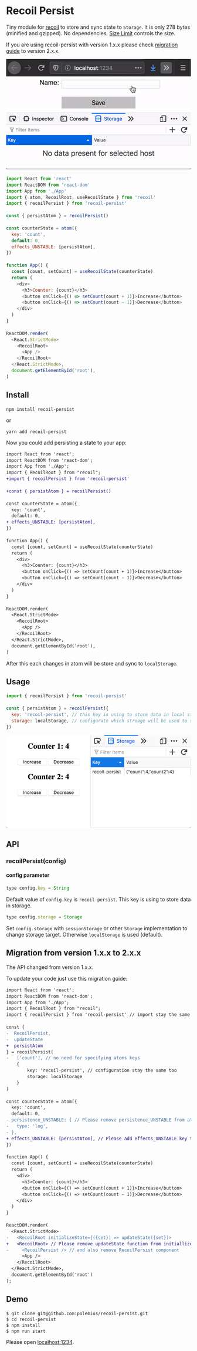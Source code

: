 # Recoil Persist

Tiny module for [recoil](https://recoiljs.org) to store and sync state to
`Storage`. It is only 278 bytes (minified and gzipped). No dependencies.
[Size Limit](https://github.com/ai/size-limit) controls the size.

If you are using recoil-persist with version 1.x.x please check
[migration guide](https://github.com/polemius/recoil-persist#migration-from-version-1xx-to-2xx)
to version 2.x.x.

![Example of persist state in localStorage](example.gif)

```js
import React from 'react'
import ReactDOM from 'react-dom'
import App from './App'
import { atom, RecoilRoot, useRecoilState } from 'recoil'
import { recoilPersist } from 'recoil-persist'

const { persistAtom } = recoilPersist()

const counterState = atom({
  key: 'count',
  default: 0,
  effects_UNSTABLE: [persistAtom],
})

function App() {
  const [count, setCount] = useRecoilState(counterState)
  return (
    <div>
      <h3>Counter: {count}</h3>
      <button onClick={() => setCount(count + 1)}>Increase</button>
      <button onClick={() => setCount(count - 1)}>Decrease</button>
    </div>
  )
}

ReactDOM.render(
  <React.StrictMode>
    <RecoilRoot>
      <App />
    </RecoilRoot>
  </React.StrictMode>,
  document.getElementById('root'),
)
```

## Install

```
npm install recoil-persist
```

or

```
yarn add recoil-persist
```

Now you could add persisting a state to your app:

```diff
import React from 'react';
import ReactDOM from 'react-dom';
import App from './App';
import { RecoilRoot } from "recoil";
+import { recoilPersist } from 'recoil-persist'

+const { persistAtom } = recoilPersist()

const counterState = atom({
  key: 'count',
  default: 0,
+ effects_UNSTABLE: [persistAtom],
})

function App() {
  const [count, setCount] = useRecoilState(counterState)
  return (
    <div>
      <h3>Counter: {count}</h3>
      <button onClick={() => setCount(count + 1)}>Increase</button>
      <button onClick={() => setCount(count - 1)}>Decrease</button>
    </div>
  )
}

ReactDOM.render(
  <React.StrictMode>
    <RecoilRoot>
      <App />
    </RecoilRoot>
  </React.StrictMode>,
  document.getElementById('root'),
)
```

After this each changes in atom will be store and sync to `localStorage`.

## Usage

```js
import { recoilPersist } from 'recoil-persist'

const { persistAtom } = recoilPersist({
  key: 'recoil-persist', // this key is using to store data in local storage
  storage: localStorage, // configurate which stroage will be used to store the data
})
```

![Example of persist state in localStorage](example.png)

## API

### recoilPersist(config)

#### config parameter

```js
type config.key = String
```

Default value of `config.key` is `recoil-persist`. This key is using to store
data in storage.

```js
type config.storage = Storage
```

Set `config.storage` with `sessionStorage` or other `Storage` implementation to
change storage target. Otherwise `localStorage` is used (default).

## Migration from version 1.x.x to 2.x.x

The API changed from version 1.x.x.

To update your code just use this migration guide:

```diff
import React from 'react';
import ReactDOM from 'react-dom';
import App from './App';
import { RecoilRoot } from "recoil";
import { recoilPersist } from 'recoil-persist' // import stay the same

const {
-  RecoilPersist,
-  updateState
+  persistAtom
} = recoilPersist(
-   ['count'], // no need for specifying atoms keys
    {
        key: 'recoil-persist', // configuration stay the same too
        storage: localStorage
    }
)

const counterState = atom({
  key: 'count',
  default: 0,
- persistence_UNSTABLE: { // Please remove persistence_UNSTABLE from atom definition
-   type: 'log',
- },
+ effects_UNSTABLE: [persistAtom], // Please add effects_UNSTABLE key to atom definition
})

function App() {
  const [count, setCount] = useRecoilState(counterState)
  return (
    <div>
      <h3>Counter: {count}</h3>
      <button onClick={() => setCount(count + 1)}>Increase</button>
      <button onClick={() => setCount(count - 1)}>Decrease</button>
    </div>
  )
}

ReactDOM.render(
  <React.StrictMode>
-   <RecoilRoot initializeState={({set}) => updateState({set})>
+   <RecoilRoot> // Please remove updateState function from initiallizeState
-     <RecoilPersist /> // and also remove RecoilPersist component
      <App />
    </RecoilRoot>
  </React.StrictMode>,
  document.getElementById('root')
);
```

## Demo

```
$ git clone git@github.com:polemius/recoil-persist.git
$ cd recoil-persist
$ npm install
$ npm run start
```

Please open [localhost:1234](http://localhost:1234).
